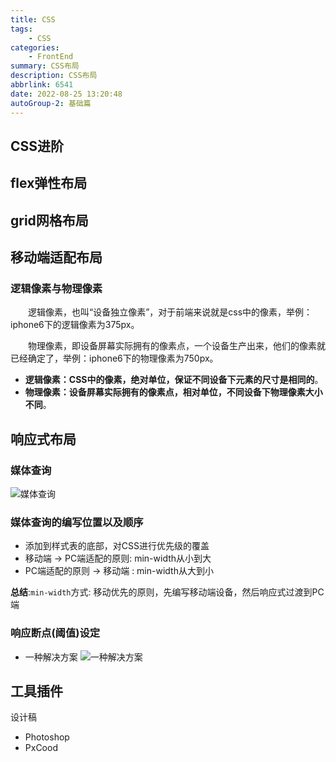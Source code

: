```yaml
---
title: CSS
tags: 
    - CSS
categories: 
    - FrontEnd
summary: CSS布局
description: CSS布局
abbrlink: 6541
date: 2022-08-25 13:20:48
autoGroup-2: 基础篇
---
```


## CSS进阶



## flex弹性布局



## grid网格布局



## 移动端适配布局



### 逻辑像素与物理像素
&emsp;&emsp;逻辑像素，也叫“设备独立像素”，对于前端来说就是css中的像素，举例：iphone6下的逻辑像素为375px。

&emsp;&emsp;物理像素，即设备屏幕实际拥有的像素点，一个设备生产出来，他们的像素就已经确定了，举例：iphone6下的物理像素为750px。
- **逻辑像素：CSS中的像素，绝对单位，保证不同设备下元素的尺寸是相同的**。
- **物理像素：设备屏幕实际拥有的像素点，相对单位，不同设备下物理像素大小不同**。

## 响应式布局
### 媒体查询

![媒体查询](https://shinoimg.yyshino.top/img/202208251426415.png)

### 媒体查询的编写位置以及顺序
- 添加到样式表的底部，对CSS进行优先级的覆盖
- 移动端 -> PC端适配的原则: min-width从小到大
- PC端适配的原则 -> 移动端  : min-width从大到小

**总结**:`min-width`方式: 移动优先的原则，先编写移动端设备，然后响应式过渡到PC端

### 响应断点(阈值)设定
- 一种解决方案
![一种解决方案](https://shinoimg.yyshino.top/img/202208251443203.png)


## 工具插件
设计稿
- Photoshop
- PxCood